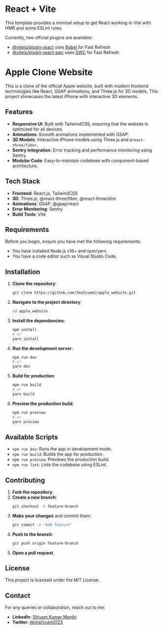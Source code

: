# React + Vite

This template provides a minimal setup to get React working in Vite with HMR and some ESLint rules.

Currently, two official plugins are available:

- [@vitejs/plugin-react](https://github.com/vitejs/vite-plugin-react/blob/main/packages/plugin-react/README.md) uses [Babel](https://babeljs.io/) for Fast Refresh
- [@vitejs/plugin-react-swc](https://github.com/vitejs/vite-plugin-react-swc) uses [SWC](https://swc.rs/) for Fast Refresh

# Apple Clone Website

This is a clone of the official Apple website, built with modern frontend technologies like React, GSAP animations, and Three.js for 3D models. This project showcases the latest iPhone with interactive 3D elements.

## Features

- **Responsive UI**: Built with TailwindCSS, ensuring that the website is optimized for all devices.
- **Animations**: Smooth animations implemented with GSAP.
- **3D Models**: Interactive iPhone models using Three.js and `@react-three/fiber`.
- **Sentry Integration**: Error tracking and performance monitoring using Sentry.
- **Modular Code**: Easy-to-maintain codebase with component-based architecture.

## Tech Stack

- **Frontend**: React.js, TailwindCSS
- **3D**: Three.js, @react-three/fiber, @react-three/drei
- **Animations**: GSAP, @gsap/react
- **Error Monitoring**: Sentry
- **Build Tools**: Vite

## Requirements

Before you begin, ensure you have met the following requirements:

- You have installed Node.js v16+ and npm/yarn.
- You have a code editor such as Visual Studio Code.

## Installation

1. **Clone the repository**:
    ```bash
    git clone https://github.com/Imshivam1/apple_website.git
    ```

2. **Navigate to the project directory**:
    ```bash
    cd apple_website
    ```

3. **Install the dependencies**:
    ```bash
    npm install
    # or
    yarn install
    ```

4. **Run the development server**:
    ```bash
    npm run dev
    # or
    yarn dev
    ```

5. **Build for production**:
    ```bash
    npm run build
    # or
    yarn build
    ```

6. **Preview the production build**:
    ```bash
    npm run preview
    # or
    yarn preview
    ```

## Available Scripts

- `npm run dev`: Runs the app in development mode.
- `npm run build`: Builds the app for production.
- `npm run preview`: Previews the production build.
- `npm run lint`: Lints the codebase using ESLint.

## Contributing

1. **Fork the repository**.
2. **Create a new branch**:
    ```bash
    git checkout -b feature-branch
    ```
3. **Make your changes** and commit them:
    ```bash
    git commit -m "Add feature"
    ```
4. **Push to the branch**:
    ```bash
    git push origin feature-branch
    ```
5. **Open a pull request**.

## License

This project is licensed under the MIT License.

## Contact

For any queries or collaboration, reach out to me:

- **LinkedIn**: [Shivam Kumar Manjhi](https://www.linkedin.com/in/imshivam1/)
- **Twitter**: [@imshivam0123](https://twitter.com/imshivam0123)

